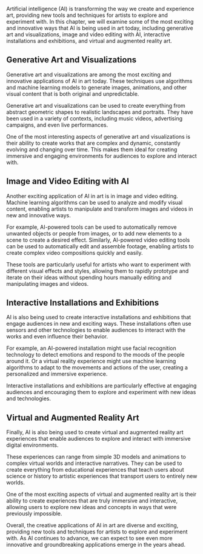 

Artificial intelligence (AI) is transforming the way we create and experience art, providing new tools and techniques for artists to explore and experiment with. In this chapter, we will examine some of the most exciting and innovative ways that AI is being used in art today, including generative art and visualizations, image and video editing with AI, interactive installations and exhibitions, and virtual and augmented reality art.

Generative Art and Visualizations
---------------------------------

Generative art and visualizations are among the most exciting and innovative applications of AI in art today. These techniques use algorithms and machine learning models to generate images, animations, and other visual content that is both original and unpredictable.

Generative art and visualizations can be used to create everything from abstract geometric shapes to realistic landscapes and portraits. They have been used in a variety of contexts, including music videos, advertising campaigns, and even live performances.

One of the most interesting aspects of generative art and visualizations is their ability to create works that are complex and dynamic, constantly evolving and changing over time. This makes them ideal for creating immersive and engaging environments for audiences to explore and interact with.

Image and Video Editing with AI
-------------------------------

Another exciting application of AI in art is in image and video editing. Machine learning algorithms can be used to analyze and modify visual content, enabling artists to manipulate and transform images and videos in new and innovative ways.

For example, AI-powered tools can be used to automatically remove unwanted objects or people from images, or to add new elements to a scene to create a desired effect. Similarly, AI-powered video editing tools can be used to automatically edit and assemble footage, enabling artists to create complex video compositions quickly and easily.

These tools are particularly useful for artists who want to experiment with different visual effects and styles, allowing them to rapidly prototype and iterate on their ideas without spending hours manually editing and manipulating images and videos.

Interactive Installations and Exhibitions
-----------------------------------------

AI is also being used to create interactive installations and exhibitions that engage audiences in new and exciting ways. These installations often use sensors and other technologies to enable audiences to interact with the works and even influence their behavior.

For example, an AI-powered installation might use facial recognition technology to detect emotions and respond to the moods of the people around it. Or a virtual reality experience might use machine learning algorithms to adapt to the movements and actions of the user, creating a personalized and immersive experience.

Interactive installations and exhibitions are particularly effective at engaging audiences and encouraging them to explore and experiment with new ideas and technologies.

Virtual and Augmented Reality Art
---------------------------------

Finally, AI is also being used to create virtual and augmented reality art experiences that enable audiences to explore and interact with immersive digital environments.

These experiences can range from simple 3D models and animations to complex virtual worlds and interactive narratives. They can be used to create everything from educational experiences that teach users about science or history to artistic experiences that transport users to entirely new worlds.

One of the most exciting aspects of virtual and augmented reality art is their ability to create experiences that are truly immersive and interactive, allowing users to explore new ideas and concepts in ways that were previously impossible.

Overall, the creative applications of AI in art are diverse and exciting, providing new tools and techniques for artists to explore and experiment with. As AI continues to advance, we can expect to see even more innovative and groundbreaking applications emerge in the years ahead.
